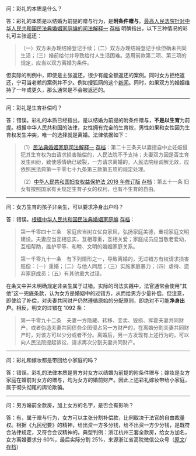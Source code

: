问：彩礼的本质是什么？

答：彩礼的本质是以结婚为前提的赠与行为，是**附条件赠与**。[最高人民法院针对中华人民共和国民法典婚姻家庭编的司法解释一](https://www.court.gov.cn/fabu-xiangqing-282071.html) [存档](https://web.archive.org/web/20220524182307/https://www.court.gov.cn/fabu-xiangqing-282071.html) 明确指出，以下三种情况的彩礼可主张返还：

> （一）双方未办理结婚登记手续；（二）双方办理结婚登记手续但确未共同生活；（三）婚前给付并导致给付人生活困难。适用前款第二项、第三项的规定，应当以双方离婚为条件。

但实际的判例中，即使是主张返还，很少有能全额返还的案例。同时女方拒绝返还，宁可当老赖的案例并不少。例如搜狐网的这个[新闻](https://www.sohu.com/a/535873765_116237)。同时，如果双方的婚姻维持了一年或更久，那么通常是不会被返还的。

------

问：彩礼是生育补偿吗？

答：错误。彩礼的本质已经指出，是以结婚为前提的附条件赠与，**不是以生育**为前提。根据中华人民共和国的法律，女性拥有完全的生育权，男性如果和女性因为生育权发生冲突，唯一的选择就是离婚。法律依据如下：

> （1）[民法典婚姻家庭司法解释一](https://www.court.gov.cn/fabu-xiangqing-282071.html) [存档](https://web.archive.org/web/20220524182307/https://www.court.gov.cn/fabu-xiangqing-282071.html)：第二十三条夫以妻擅自中止妊娠侵犯其生育权为由请求损害赔偿的，人民法院不予支持；夫妻双方因是否生育发生纠纷，致使感情确已破裂，一方请求离婚的，人民法院经调解无效，应依照民法典第一千零七十九条第三款第五项的规定处理。
>
> （2）[中华人民共和国妇女权益保护法 2018 年修订版](http://www.gov.cn/guoqing/2021-10/29/content_5647634.htm) [存档](https://web.archive.org/web/20220611123450/http://www.gov.cn/guoqing/2021-10/29/content_5647634.htm)：第五十一条 妇女有按照国家有关规定生育子女的权利，也有不生育的自由。

------

问：女方生育的孩子非亲生，可以要求净身出户吗？

答：错误。[根据中华人民共和国民法典婚姻家庭编](http://www.npc.gov.cn/npc/c30834/202006/75ba6483b8344591abd07917e1d25cc8.shtml) [存档](https://web.archive.org/web/20220505185850/http://www.npc.gov.cn/npc/c30834/202006/75ba6483b8344591abd07917e1d25cc8.shtml)：

> 第一千零四十三条  家庭应当树立优良家风，弘扬家庭美德，重视家庭文明建设。夫妻应当互相忠实，互相尊重，互相关爱；家庭成员应当敬老爱幼，互相帮助，维护平等、和睦、文明的婚姻家庭关系。
>
> 第一千零九十一条  有下列情形之一，导致离婚的，无过错方有权请求损害赔偿：（一）重婚；（二）与他人同居；（三）实施家庭暴力；（四）虐待、遗弃家庭成员；（五）有其他重大过错。

在条文中并未明确规定非亲生属于过错。实际的司法实践中，法官通常会使用“其他”这一兜底条款，认为女方是婚姻中的过错方，从而给男方少量补偿。但注意，即使给了补偿，对夫妻共同财产仍然遵循原始的分配原则，即绝对不可能**净身出户**。相反，明文的过错在 1092 条：

> 第一千零九十二条  夫妻一方隐藏、转移、变卖、毁损、挥霍夫妻共同财产，或者伪造夫妻共同债务企图侵占另一方财产的，在离婚分割夫妻共同财产时，对该方可以少分或者不分。离婚后，另一方发现有上述行为的，可以向人民法院提起诉讼，请求再次分割夫妻共同财产。

------

问：彩礼和嫁妆都是带回给小家庭的吗？

答：错误。彩礼的法律本质是男方对女方以结婚为前提的附条件赠与；嫁妆是女方家庭在婚前对女方的赠与，均为女方的婚前财产。因此上述彩礼嫁妆带给小家庭，属于彻头彻尾的舆论欺骗。

------

问：男方婚前全款房，加上女方的名字，是否会有影响？

答：有，属于赠与行为，女方可以主张分割补偿款，比例取决于法官的自由裁量权。根据《九民纪要》的精神，给出资一方多分钱，给不出资一方少分钱，是既符合法律规定，又符合会议精神的。典型判例：浙江杭州三套全款房，给女方加名，女方离婚要求分 60%，最后实际分割 25%，来源浙江省高院微信公众号（[原文](https://mp.weixin.qq.com/s/6fe1iqgZZ_H01vcII5kg4A)/[存档](https://web.archive.org/web/20220611154236/https://mp.weixin.qq.com/s/6fe1iqgZZ_H01vcII5kg4A)）
